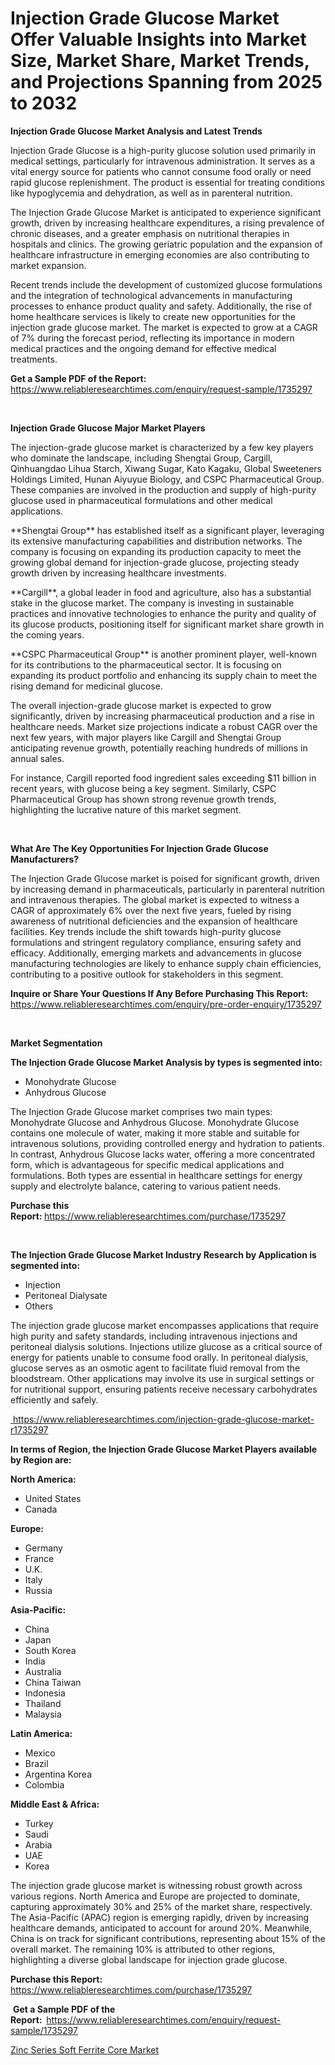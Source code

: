 <p><h1>Injection Grade Glucose Market Offer Valuable Insights into Market Size, Market Share, Market Trends, and Projections Spanning from 2025 to 2032</h1></p><p><strong>Injection Grade Glucose Market Analysis and Latest Trends</strong></p>
<p><p>Injection Grade Glucose is a high-purity glucose solution used primarily in medical settings, particularly for intravenous administration. It serves as a vital energy source for patients who cannot consume food orally or need rapid glucose replenishment. The product is essential for treating conditions like hypoglycemia and dehydration, as well as in parenteral nutrition.</p><p>The Injection Grade Glucose Market is anticipated to experience significant growth, driven by increasing healthcare expenditures, a rising prevalence of chronic diseases, and a greater emphasis on nutritional therapies in hospitals and clinics. The growing geriatric population and the expansion of healthcare infrastructure in emerging economies are also contributing to market expansion.</p><p>Recent trends include the development of customized glucose formulations and the integration of technological advancements in manufacturing processes to enhance product quality and safety. Additionally, the rise of home healthcare services is likely to create new opportunities for the injection grade glucose market. The market is expected to grow at a CAGR of 7% during the forecast period, reflecting its importance in modern medical practices and the ongoing demand for effective medical treatments.</p></p>
<p><strong>Get a Sample PDF of the Report:&nbsp;</strong> <a href="https://www.reliableresearchtimes.com/enquiry/request-sample/1735297?utm_campaign=2464&utm_medium=2&utm_source=Github&utm_content=ia&utm_term=25032025&utm_id=injection-grade-glucose">https://www.reliableresearchtimes.com/enquiry/request-sample/1735297</a></p>
<p>&nbsp;</p>
<p><strong>Injection Grade Glucose Major Market Players</strong></p>
<p><p>The injection-grade glucose market is characterized by a few key players who dominate the landscape, including Shengtai Group, Cargill, Qinhuangdao Lihua Starch, Xiwang Sugar, Kato Kagaku, Global Sweeteners Holdings Limited, Hunan Aiyuyue Biology, and CSPC Pharmaceutical Group. These companies are involved in the production and supply of high-purity glucose used in pharmaceutical formulations and other medical applications.</p><p>**Shengtai Group** has established itself as a significant player, leveraging its extensive manufacturing capabilities and distribution networks. The company is focusing on expanding its production capacity to meet the growing global demand for injection-grade glucose, projecting steady growth driven by increasing healthcare investments.</p><p>**Cargill**, a global leader in food and agriculture, also has a substantial stake in the glucose market. The company is investing in sustainable practices and innovative technologies to enhance the purity and quality of its glucose products, positioning itself for significant market share growth in the coming years.</p><p>**CSPC Pharmaceutical Group** is another prominent player, well-known for its contributions to the pharmaceutical sector. It is focusing on expanding its product portfolio and enhancing its supply chain to meet the rising demand for medicinal glucose.</p><p>The overall injection-grade glucose market is expected to grow significantly, driven by increasing pharmaceutical production and a rise in healthcare needs. Market size projections indicate a robust CAGR over the next few years, with major players like Cargill and Shengtai Group anticipating revenue growth, potentially reaching hundreds of millions in annual sales.</p><p>For instance, Cargill reported food ingredient sales exceeding $11 billion in recent years, with glucose being a key segment. Similarly, CSPC Pharmaceutical Group has shown strong revenue growth trends, highlighting the lucrative nature of this market segment.</p></p>
<p>&nbsp;</p>
<p><strong>What Are The Key Opportunities For Injection Grade Glucose Manufacturers?</strong></p>
<p><p>The Injection Grade Glucose market is poised for significant growth, driven by increasing demand in pharmaceuticals, particularly in parenteral nutrition and intravenous therapies. The global market is expected to witness a CAGR of approximately 6% over the next five years, fueled by rising awareness of nutritional deficiencies and the expansion of healthcare facilities. Key trends include the shift towards high-purity glucose formulations and stringent regulatory compliance, ensuring safety and efficacy. Additionally, emerging markets and advancements in glucose manufacturing technologies are likely to enhance supply chain efficiencies, contributing to a positive outlook for stakeholders in this segment.</p></p>
<p><strong>Inquire or Share Your Questions If Any Before Purchasing This Report:</strong> <a href="https://www.reliableresearchtimes.com/enquiry/pre-order-enquiry/1735297?utm_campaign=2464&utm_medium=2&utm_source=Github&utm_content=ia&utm_term=25032025&utm_id=injection-grade-glucose">https://www.reliableresearchtimes.com/enquiry/pre-order-enquiry/1735297</a></p>
<p>&nbsp;</p>
<p><strong>Market Segmentation</strong></p>
<p><strong>The Injection Grade Glucose Market Analysis by types is segmented into:</strong></p>
<p><ul><li>Monohydrate Glucose</li><li>Anhydrous Glucose</li></ul></p>
<p><p>The Injection Grade Glucose market comprises two main types: Monohydrate Glucose and Anhydrous Glucose. Monohydrate Glucose contains one molecule of water, making it more stable and suitable for intravenous solutions, providing controlled energy and hydration to patients. In contrast, Anhydrous Glucose lacks water, offering a more concentrated form, which is advantageous for specific medical applications and formulations. Both types are essential in healthcare settings for energy supply and electrolyte balance, catering to various patient needs.</p></p>
<p><strong>Purchase this Report:&nbsp;</strong><a href="https://www.reliableresearchtimes.com/purchase/1735297?utm_campaign=2464&utm_medium=2&utm_source=Github&utm_content=ia&utm_term=25032025&utm_id=injection-grade-glucose">https://www.reliableresearchtimes.com/purchase/1735297</a></p>
<p>&nbsp;</p>
<p><strong>The Injection Grade Glucose Market Industry Research by Application is segmented into:</strong></p>
<p><ul><li>Injection</li><li>Peritoneal Dialysate</li><li>Others</li></ul></p>
<p><p>The injection grade glucose market encompasses applications that require high purity and safety standards, including intravenous injections and peritoneal dialysis solutions. Injections utilize glucose as a critical source of energy for patients unable to consume food orally. In peritoneal dialysis, glucose serves as an osmotic agent to facilitate fluid removal from the bloodstream. Other applications may involve its use in surgical settings or for nutritional support, ensuring patients receive necessary carbohydrates efficiently and safely.</p></p>
<p><a href="https://www.reliableresearchtimes.com/injection-grade-glucose-market-r1735297?utm_campaign=2464&utm_medium=2&utm_source=Github&utm_content=ia&utm_term=25032025&utm_id=injection-grade-glucose">&nbsp;https://www.reliableresearchtimes.com/injection-grade-glucose-market-r1735297</a></p>
<p><strong>In terms of Region, the Injection Grade Glucose Market Players available by Region are:</strong></p>
<p>
    <p> <strong> North America: </strong>
        <ul>
            <li>United States</li>
            <li>Canada</li>
        </ul>
        </p> 
    <p> <strong> Europe: </strong>
        <ul>
            <li>Germany</li>
            <li>France</li>
            <li>U.K.</li>
            <li>Italy</li>
            <li>Russia</li>
        </ul>
        </p> 
    <p> <strong> Asia-Pacific: </strong>
        <ul>
            <li>China</li>
            <li>Japan</li>
            <li>South Korea</li>
            <li>India</li>
            <li>Australia</li>
            <li>China Taiwan</li>
            <li>Indonesia</li>
            <li>Thailand</li>
            <li>Malaysia</li>
        </ul>
        </p> 
    <p> <strong> Latin America: </strong>
        <ul>
            <li>Mexico</li>
            <li>Brazil</li>
            <li>Argentina Korea</li>
            <li>Colombia</li>
        </ul>
        </p> 
    <p> <strong> Middle East & Africa: </strong>
        <ul>
            <li>Turkey</li>
            <li>Saudi</li>
            <li>Arabia</li>
            <li>UAE</li>
            <li>Korea</li>
        </ul>
    </p>
    </p>
<p><p>The injection grade glucose market is witnessing robust growth across various regions. North America and Europe are projected to dominate, capturing approximately 30% and 25% of the market share, respectively. The Asia-Pacific (APAC) region is emerging rapidly, driven by increasing healthcare demands, anticipated to account for around 20%. Meanwhile, China is on track for significant contributions, representing about 15% of the overall market. The remaining 10% is attributed to other regions, highlighting a diverse global landscape for injection grade glucose.</p></p>
<p><strong>Purchase this Report: </strong><a href="https://www.reliableresearchtimes.com/purchase/1735297?utm_campaign=2464&utm_medium=2&utm_source=Github&utm_content=ia&utm_term=25032025&utm_id=injection-grade-glucose">https://www.reliableresearchtimes.com/purchase/1735297</a></p>
<p>&nbsp;<strong>Get a Sample PDF of the Report:&nbsp;&nbsp;</strong><a href="https://www.reliableresearchtimes.com/enquiry/request-sample/1735297?utm_campaign=2464&utm_medium=2&utm_source=Github&utm_content=ia&utm_term=25032025&utm_id=injection-grade-glucose">https://www.reliableresearchtimes.com/enquiry/request-sample/1735297</a></p>
<p><strong></strong></p>
<p><p><a href="https://github.com/chungwimbu4/Market-Research-Report-List-1/blob/main/zinc-series-soft-ferrite-core-market.md?utm_campaign=2464&utm_medium=2&utm_source=Github&utm_content=ia&utm_term=25032025&utm_id=injection-grade-glucose">Zinc Series Soft Ferrite Core Market</a></p></p>